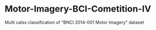 # Motor-Imagery-BCI-Cometition-IV
Multi calss classification of “BNCI 2014-001 Motor Imagery” dataset 
